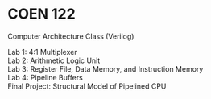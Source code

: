 # COEN 122
Computer Architecture Class (Verilog)    

Lab 1: 4:1 Multiplexer   
Lab 2: Arithmetic Logic Unit  
Lab 3: Register File, Data Memory, and Instruction Memory  
Lab 4: Pipeline Buffers  
Final Project: Structural Model of Pipelined CPU  
